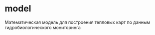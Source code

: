 # model
Математическая модель для построения тепловых карт по данным гидробиологического мониторинга

